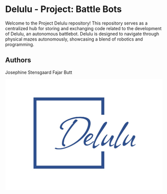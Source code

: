 # Delulu - Project: Battle Bots

Welcome to the Project Delulu repository! 
This repository serves as a centralized hub for storing and exchanging code related to the development of Delulu, an autonomous battlebot. 
Delulu is designed to navigate through physical mazes autonomously, showcasing a blend of robotics and programming.

## Authors

Josephine Stensgaard
Fajar Butt

![Logo](LOGO-DELULU.jpeg)

